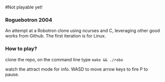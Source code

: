 #Not playable yet!


### Roguebotron 2004
An attempt at a Robotron clone using ncurses and C, leveraging other good works from Github. The first iteration is for Linux.


### How to play?
clone the repo,
on the command line type `make && ./robo`


watch the attract mode for info.
WASD to move
arrow keys to fire
P to pause.
